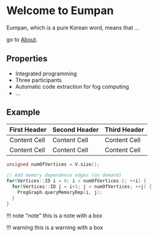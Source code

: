 # Welcome to Eumpan

Eumpan, which is a pure Korean word, means that ...

go to [About](about.md).

## Properties 
 
* Integrated programming
* Three participants
* Automatic code extraction for fog computing
* ...

## Example

| First Header | Second Header | Third Header |
| ------------ | ------------- | ------------ |
| Content Cell | Content Cell  | Content Cell |
| Content Cell | Content Cell  | Content Cell |

``` c++
unsigned numOfVertices = V.size();

// Add memory dependence edges (on demand)
for(Vertices::ID i = 0; i < numOfVertices-1; ++i) {
  for(Vertices::ID j = i+1; j < numOfVertices; ++j) {
    ProgGraph.queryMemoryDep(i, j);
  }
}
```

!!! note "note"
    this is a note with a box

!!! warning
    this is a warning with a box
